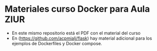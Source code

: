 # Materiales curso Docker para Aula ZIUR

* En este mismo repositorio está el PDF con el material del curso
* En (https://github.com/acpmialj/flask) hay material adicional para los ejemplos de Dockerfiles y Docker compose. 
